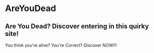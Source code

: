 # AreYouDead
## Are You Dead? Discover entering in this quirky site!
You think you're alive? You're Correct? Discover NOW!!!
